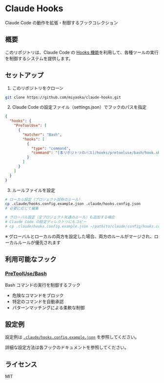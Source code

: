 # Claude Hooks

Claude Code の動作を拡張・制御するフックコレクション

## 概要

このリポジトリは、Claude Code の [Hooks 機能](https://docs.anthropic.com/en/docs/claude-code/hooks)を利用して、各種ツールの実行を制御するシステムを提供します。

## セットアップ

1. このリポジトリをクローン

```bash
git clone https://github.com/miyaoka/claude-hooks.git
```

2. Claude Code の設定ファイル（settings.json）でフックのパスを指定

```json
{
  "hooks": {
    "PreToolUse": [
      {
        "matcher": "Bash",
        "hooks": [
          {
            "type": "command",
            "command": "[本リポジトリのパス]/hooks/pretooluse/bash/hook.sh" // ← 実際のパスを指定
          }
        ]
      }
    ]
  }
}
```

3. ルールファイルを設定

```bash
# ローカル設定（プロジェクト固有のルール）
cp .claude/hooks.config.example.json .claude/hooks.config.json
# 必要に応じて編集

# グローバル設定（全プロジェクト共通のルール）も追加する場合
# Claude Code の設定ディレクトリにもコピー
# cp .claude/hooks.config.example.json ~/path/to/claude/config/hooks.config.json
```

※ グローバルとローカルの両方を設定した場合、両方のルールがマージされ、ローカルルールが優先されます

## 利用可能なフック

### [PreToolUse/Bash](hooks/pretooluse/bash/)

Bash コマンドの実行を制御するフック

- 危険なコマンドをブロック
- 特定のコマンドを自動承認
- パターンマッチングによる柔軟な制御

## 設定例

設定例は [`.claude/hooks.config.example.json`](.claude/hooks.config.example.json) を参照してください。

詳細な設定方法は各フックのドキュメントを参照してください。

## ライセンス

MIT
